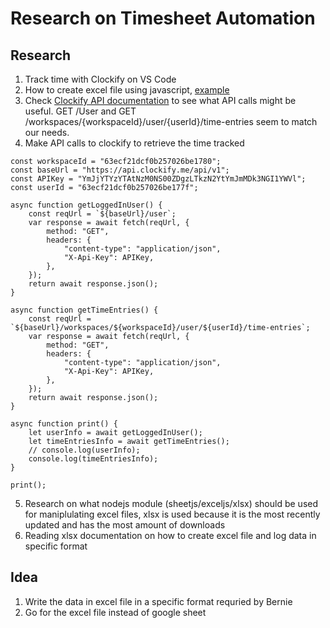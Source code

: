 # Research on Timesheet Automation

## Research

1. Track time with Clockify on VS Code
2. How to create excel file using javascript, [example](https://code-boxx.com/create-excel-file-javascript/)
3. Check [Clockify API documentation](https://clockify.me/developers-api) to see what API calls might be useful. GET /User and GET /workspaces/{workspaceId}/user/{userId}/time-entries seem to match our needs.
4. Make API calls to clockify to retrieve the time tracked

```
const workspaceId = "63ecf21dcf0b257026be1780";
const baseUrl = "https://api.clockify.me/api/v1";
const APIKey = "YmJjYTYzYTAtNzM0NS00ZDgzLTkzN2YtYmJmMDk3NGI1YWVl";
const userId = "63ecf21dcf0b257026be177f";

async function getLoggedInUser() {
	const reqUrl = `${baseUrl}/user`;
	var response = await fetch(reqUrl, {
		method: "GET",
		headers: {
			"content-type": "application/json",
			"X-Api-Key": APIKey,
		},
	});
	return await response.json();
}

async function getTimeEntries() {
	const reqUrl = `${baseUrl}/workspaces/${workspaceId}/user/${userId}/time-entries`;
	var response = await fetch(reqUrl, {
		method: "GET",
		headers: {
			"content-type": "application/json",
			"X-Api-Key": APIKey,
		},
	});
	return await response.json();
}

async function print() {
	let userInfo = await getLoggedInUser();
	let timeEntriesInfo = await getTimeEntries();
	// console.log(userInfo);
	console.log(timeEntriesInfo);
}

print();
```

5. Research on what nodejs module (sheetjs/exceljs/xlsx) should be used for maniplulating excel files, xlsx is used because it is the most recently updated and has the most amount of downloads
6. Reading xlsx documentation on how to create excel file and log data in specific format

## Idea

1. Write the data in excel file in a specific format requried by Bernie
2. Go for the excel file instead of google sheet
